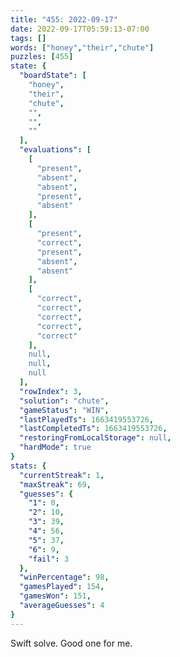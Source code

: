 ```yaml
---
title: "455: 2022-09-17"
date: 2022-09-17T05:59:13-07:00
tags: []
words: ["honey","their","chute"]
puzzles: [455]
state: {
  "boardState": [
    "honey",
    "their",
    "chute",
    "",
    "",
    ""
  ],
  "evaluations": [
    [
      "present",
      "absent",
      "absent",
      "present",
      "absent"
    ],
    [
      "present",
      "correct",
      "present",
      "absent",
      "absent"
    ],
    [
      "correct",
      "correct",
      "correct",
      "correct",
      "correct"
    ],
    null,
    null,
    null
  ],
  "rowIndex": 3,
  "solution": "chute",
  "gameStatus": "WIN",
  "lastPlayedTs": 1663419553726,
  "lastCompletedTs": 1663419553726,
  "restoringFromLocalStorage": null,
  "hardMode": true
}
stats: {
  "currentStreak": 1,
  "maxStreak": 69,
  "guesses": {
    "1": 0,
    "2": 10,
    "3": 39,
    "4": 56,
    "5": 37,
    "6": 9,
    "fail": 3
  },
  "winPercentage": 98,
  "gamesPlayed": 154,
  "gamesWon": 151,
  "averageGuesses": 4
}
---
```


<!-- more -->
Swift solve. Good one for me.
